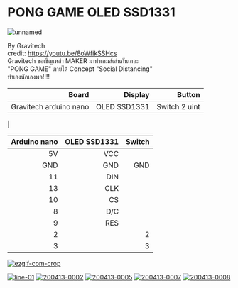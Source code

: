 # PONG GAME OLED SSD1331 

<img src="https://i.ibb.co/RT1GgMs/unnamed.png" alt="unnamed" border="0"><br />

By Gravitech                                          <br/>
credit: https://youtu.be/8oWfikSSHcs                  <br/>
Gravitech ขอเชิญเหล่า  MAKER มาทำเกมส์เล่นกันเถอะ          <br/>
"PONG GAME" ภายใต้ Concept "Social Distancing"          <br/>
ทำเองนักเลงพอ!!!!                                      <br/>              



| Board | Display | Button
| ------:| -----------:|---:|
| Gravitech arduino nano |   OLED SSD1331 | Switch 2 uint|
|


| Arduino nano | OLED SSD1331 | Switch
| ------:| -----------:|-----------:|
| 5V   |   VCC | |
| GND   |   GND | GND|
| 11   |   DIN | |
| 13   |   CLK | |
| 10   |   CS | |
|  8   |   D/C | |
|  9   |   RES | |
|  2   |    | 2|
|  3   |    | 3|


<a href="https://imgbb.com/"><img src="https://i.ibb.co/CtNR958/ezgif-com-crop.gif" alt="ezgif-com-crop" border="0"></a>
          
<a href="https://ibb.co/VLdWGwD"><img src="https://i.ibb.co/7SHJDkV/line-01.jpg" alt="line-01" border="0"></a>
<a href="https://ibb.co/R33cVJq"><img src="https://i.ibb.co/hBBVtTS/200413-0002.jpg" alt="200413-0002" border="0"></a>
<a href="https://ibb.co/GHrXScF"><img src="https://i.ibb.co/5KJdHB2/200413-0005.jpg" alt="200413-0005" border="0"></a>
<a href="https://ibb.co/LSZptp7"><img src="https://i.ibb.co/1Zm2q2W/200413-0007.jpg" alt="200413-0007" border="0"></a>
<a href="https://ibb.co/wpjTsX3"><img src="https://i.ibb.co/F8C9VMN/200413-0008.jpg" alt="200413-0008" border="0"></a>
